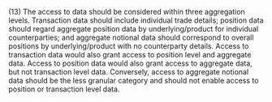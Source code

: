 (13) The access to data should be considered within three aggregation levels. Transaction data should include individual trade details; position data should regard aggregate position data by underlying/product for individual counterparties; and aggregate notional data should correspond to overall positions by underlying/product with no counterparty details. Access to transaction data would also grant access to position level and aggregate data. Access to position data would also grant access to aggregate data, but not transaction level data. Conversely, access to aggregate notional data should be the less granular category and should not enable access to position or transaction level data.